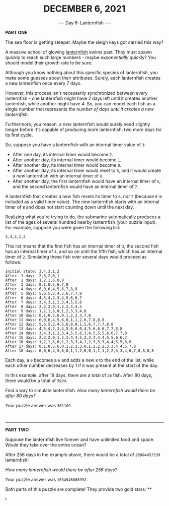 <h1 align="center">DECEMBER 6, 2021</h1>
<p align="center">--- Day 6: Lanternfish ---</p>

**PART ONE**

<p>The sea floor is getting steeper. Maybe the sleigh keys got carried this way?</p>
<p>A massive school of glowing <a href="https://en.wikipedia.org/wiki/Lanternfish" target="_blank">lanternfish</a> swims past. They must spawn quickly to reach such large numbers - maybe <em>exponentially</em> quickly? You should model their growth rate to be sure.</p>
<p>Although you know nothing about this specific species of lanternfish, you make some guesses about their attributes. Surely, <span title="I heard you like lanternfish.">each lanternfish creates a new lanternfish</span> once every <em>7</em> days.</p>
<p>However, this process isn't necessarily synchronized between every lanternfish - one lanternfish might have 2 days left until it creates another lantenfish, while another might have 4. So, you can model each fish as a single number that represents <em>the number of days until it creates a new lanternfish</em>.</p>
<p>Furthermore, you reason, a <em>new</em> lanternfish would surely need slightly longer before it's capable of producing more lanternfish: two more days for its first cycle.</p>
<p>So, suppose you have a lanternfish with an internal timer value of <code>3</code>:</p>
<ul>
<li>After one day, its internal timer would become <code>2</code>.</li>
<li>After another day, its internal timer would become <code>1</code>.</li>
<li>After another day, its internal timer would become <code>0</code>.</li>
<li>After another day, its internal timer would reset to <code>6</code>, and it would create a <em>new</em> lanternfish with an internal timer of <code>8</code>.</li>
<li>After another day, the first lanternfish would have an internal timer of <code>5</code>, and the second lanternfish would have an internal timer of <code>7</code>.</li>
</ul>
<p>A lanternfish that creates a new fish resets its timer to <code>6</code>, <em>not <code>7</code></em> (because <code>0</code> is included as a valid timer value). The new lanternfish starts with an internal timer of <code>8</code> and does not start counting down until the next day.</p>
<p>Realizing what you're trying to do, the submarine automatically produces a list of the ages of several hundred nearby lanternfish (your puzzle input). For example, suppose you were given the following list:</p>
<pre><code>3,4,3,1,2</code></pre>
<p>This list means that the first fish has an internal timer of <code>3</code>, the second fish has an internal timer of <code>4</code>, and so on until the fifth fish, which has an internal timer of <code>2</code>. Simulating these fish over several days would proceed as follows:</p>
<pre><code>Initial state: 3,4,3,1,2
After  1 day:  2,3,2,0,1
After  2 days: 1,2,1,6,0,8
After  3 days: 0,1,0,5,6,7,8
After  4 days: 6,0,6,4,5,6,7,8,8
After  5 days: 5,6,5,3,4,5,6,7,7,8
After  6 days: 4,5,4,2,3,4,5,6,6,7
After  7 days: 3,4,3,1,2,3,4,5,5,6
After  8 days: 2,3,2,0,1,2,3,4,4,5
After  9 days: 1,2,1,6,0,1,2,3,3,4,8
After 10 days: 0,1,0,5,6,0,1,2,2,3,7,8
After 11 days: 6,0,6,4,5,6,0,1,1,2,6,7,8,8,8
After 12 days: 5,6,5,3,4,5,6,0,0,1,5,6,7,7,7,8,8
After 13 days: 4,5,4,2,3,4,5,6,6,0,4,5,6,6,6,7,7,8,8
After 14 days: 3,4,3,1,2,3,4,5,5,6,3,4,5,5,5,6,6,7,7,8
After 15 days: 2,3,2,0,1,2,3,4,4,5,2,3,4,4,4,5,5,6,6,7
After 16 days: 1,2,1,6,0,1,2,3,3,4,1,2,3,3,3,4,4,5,5,6,8
After 17 days: 0,1,0,5,6,0,1,2,2,3,0,1,2,2,2,3,3,4,4,5,7,8
After 18 days: 6,0,6,4,5,6,0,1,1,2,6,0,1,1,1,2,2,3,3,4,6,7,8,8,8,8
</code></pre>
<p>Each day, a <code>0</code> becomes a <code>6</code> and adds a new <code>8</code> to the end of the list, while each other number decreases by 1 if it was present at the start of the day.</p>
<p>In this example, after 18 days, there are a total of <code>26</code> fish. After 80 days, there would be a total of <code><em>5934</em></code>.</p>
<p>Find a way to simulate lanternfish. <em>How many lanternfish would there be after 80 days?</em></p>
</article>
<p>Your puzzle answer was <code>361169</code>.</p>

<br>
<hr>

**PART TWO**

<article class="day-desc"><p>Suppose the lanternfish live forever and have unlimited food and space. Would they take over the entire ocean?</p>
<p>After 256 days in the example above, there would be a total of <code><em>26984457539</em></code> lanternfish!</p>
<p><em>How many lanternfish would there be after 256 days?</em></p>
</article>
<p>Your puzzle answer was <code>1634946868992</code>.</p><p class="day-success">Both parts of this puzzle are complete! They provide two gold stars: **</p>r
